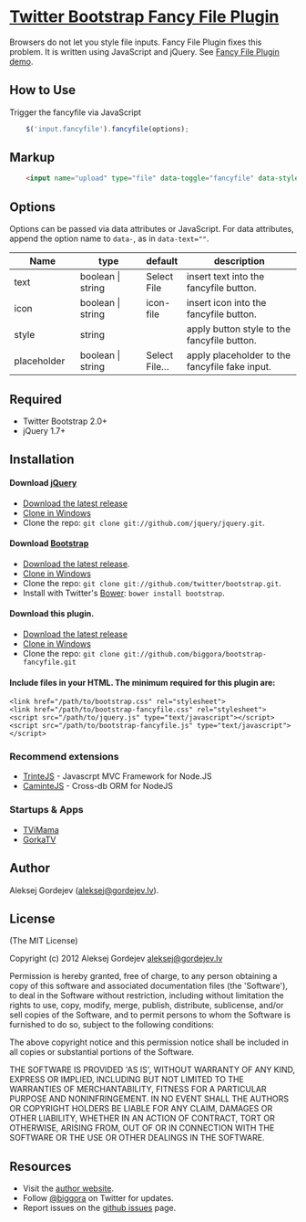 [Twitter Bootstrap Fancy File Plugin](http://biggora.github.io/bootstrap-fancyfile/)
============

Browsers do not let you style file inputs. Fancy File Plugin fixes this problem. It is written using JavaScript and jQuery. See [Fancy File Plugin demo](http://biggora.github.io/bootstrap-fancyfile/).

How to Use
----------

Trigger the fancyfile via JavaScript
```javascript
    $('input.fancyfile').fancyfile(options);
```

Markup
-----------------

```html
    <input name="upload" type="file" data-toggle="fancyfile" data-style="btn-primary">
```

Options
-----------------

Options can be passed via data attributes or JavaScript. For data attributes, append the option name to <code>data-</code>, as in <code>data-text=""</code>.


<table class="table table-bordered table-striped" style="width:100%">
<thead>
<tr>
<th style="width: 100px;">Name</th>
<th style="width: 100px;">type</th>
<th style="width: 50px;">default</th>
<th>description</th>
</tr>
</thead>
<tbody>
<tr>
<td>text</td>
<td>boolean | string</td>
<td>Select File</td>
<td>insert text into the fancyfile button.</td>
</tr>
<tr>
<td>icon</td>
<td>boolean | string</td>
<td>icon-file</td>
<td>insert icon into the fancyfile button.</td>
</tr>
<tr>
<td>style</td>
<td>string</td>
<td></td>
<td>apply button style to the fancyfile button.</td>
</tr>
<tr>
<td>placeholder</td>
<td>boolean | string</td>
<td>Select File…</td>
<td>apply placeholder to the fancyfile fake input.</td>
</tr>
</tbody>
</table>

Required
-----------------
* Twitter Bootstrap 2.0+
* jQuery 1.7+

Installation
-----------------
#### Download [jQuery](http://docs.jquery.com/Downloading_jQuery)
* [Download the latest release](http://docs.jquery.com/Downloading_jQuery)
* [Clone in Windows](github-windows://openRepo/https://github.com/jquery/jquery)
* Clone the repo: `git clone git://github.com/jquery/jquery.git`.

#### Download [Bootstrap](https://github.com/twitter/bootstrap)
* [Download the latest release](https://github.com/twitter/bootstrap/zipball/master).
* [Clone in Windows](github-windows://openRepo/https://github.com/twitter/bootstrap)
* Clone the repo: `git clone git://github.com/twitter/bootstrap.git`.
* Install with Twitter's [Bower](http://twitter.github.com/bower): `bower install bootstrap`.

#### Download this plugin.
* [Download the latest release](https://github.com/biggora/bootstrap-fancyfile/zipball/master)
* [Clone in Windows](github-windows://openRepo/https://github.com/biggora/bootstrap-fancyfile)
* Clone the repo: `git clone git://github.com/biggora/bootstrap-fancyfile.git`

#### Include files in your HTML. The minimum required for this plugin are:

    <link href="/path/to/bootstrap.css" rel="stylesheet">
    <link href="/path/to/bootstrap-fancyfile.css" rel="stylesheet">
    <script src="/path/to/jquery.js" type="text/javascript"></script>
    <script src="/path/to/bootstrap-fancyfile.js" type="text/javascript"></script>


### Recommend extensions

- [TrinteJS](http://www.trintejs.com/) - Javascrpt MVC Framework for Node.JS
- [CaminteJS](http://www.camintejs.com/) - Cross-db ORM for NodeJS


### Startups & Apps

- [TViMama](http://tvimama.com/)
- [GorkaTV](https://gorkatv.com/)


## Author

Aleksej Gordejev (aleksej@gordejev.lv).


## License

(The MIT License)

Copyright (c) 2012 Aleksej Gordejev <aleksej@gordejev.lv>

Permission is hereby granted, free of charge, to any person obtaining
a copy of this software and associated documentation files (the
'Software'), to deal in the Software without restriction, including
without limitation the rights to use, copy, modify, merge, publish,
distribute, sublicense, and/or sell copies of the Software, and to
permit persons to whom the Software is furnished to do so, subject to
the following conditions:

The above copyright notice and this permission notice shall be
included in all copies or substantial portions of the Software.

THE SOFTWARE IS PROVIDED 'AS IS', WITHOUT WARRANTY OF ANY KIND,
EXPRESS OR IMPLIED, INCLUDING BUT NOT LIMITED TO THE WARRANTIES OF
MERCHANTABILITY, FITNESS FOR A PARTICULAR PURPOSE AND NONINFRINGEMENT.
IN NO EVENT SHALL THE AUTHORS OR COPYRIGHT HOLDERS BE LIABLE FOR ANY
CLAIM, DAMAGES OR OTHER LIABILITY, WHETHER IN AN ACTION OF CONTRACT,
TORT OR OTHERWISE, ARISING FROM, OUT OF OR IN CONNECTION WITH THE
SOFTWARE OR THE USE OR OTHER DEALINGS IN THE SOFTWARE.


## Resources

- Visit the [author website](http://www.gordejev.lv).
- Follow [@biggora](https://twitter.com/#!/biggora) on Twitter for updates.
- Report issues on the [github issues](https://github.com/biggora/bootstrap-fancyfile/issues) page.
